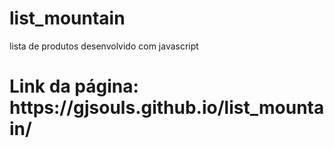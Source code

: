 # list_mountain
lista de produtos desenvolvido com javascript
<h1>Link da página: https://gjsouls.github.io/list_mountain/</h1>
